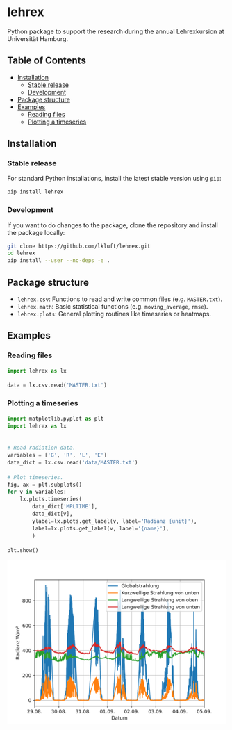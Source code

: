 # lehrex
Python package to support the research during the annual Lehrexkursion at
Universität Hamburg.

## Table of Contents
* [Installation](#installation)
  * [Stable release](#stable-release)
  * [Development](#development)
* [Package structure](#package-structure)
* [Examples](#examples)
    * [Reading files](#reading-files)
    * [Plotting a timeseries](#plotting-a-timeseries)

## Installation
### Stable release
For standard Python installations, install the latest stable version using `pip`:
```bash
pip install lehrex
```

### Development
If you want to do changes to the package, clone the repository and install the
package locally:
```bash
git clone https://github.com/lkluft/lehrex.git
cd lehrex
pip install --user --no-deps -e .
```

## Package structure
* `lehrex.csv`: Functions to read and write common files (e.g. `MASTER.txt`).
* `lehrex.math`: Basic statistical functions (e.g. `moving_average`, `rmse`).
* `lehrex.plots`: General plotting routines like timeseries or heatmaps.

## Examples
### Reading files
```python
import lehrex as lx

data = lx.csv.read('MASTER.txt')
```

### Plotting a timeseries
```python
import matplotlib.pyplot as plt
import lehrex as lx


# Read radiation data.
variables = ['G', 'R', 'L', 'E']
data_dict = lx.csv.read('data/MASTER.txt')

# Plot timeseries.
fig, ax = plt.subplots()
for v in variables:
    lx.plots.timeseries(
        data_dict['MPLTIME'],
        data_dict[v],
        ylabel=lx.plots.get_label(v, label='Radianz {unit}'),
        label=lx.plots.get_label(v, label='{name}'),
        )

plt.show()
```
![Radiation](/doc/plots/radiation.png)
